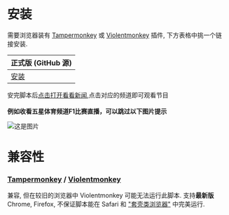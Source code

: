 # 安装
需要浏览器装有 [Tampermonkey](https://tampermonkey.net/) 或 [Violentmonkey](https://violentmonkey.github.io/) 插件, 下方表格中挑一个链接安装.

|正式版 (GitHub 源)                                                                           |
|---------------------------------------------------------------------------------------------|
| [安装](https://raw.githubusercontent.com/Popukok/smg_live/refs/heads/main/smg_fivestar.js)  |

安完脚本后[点击打开看看新闻](https://live.kankanews.com/huikan),点击对应的频道即可观看节目<br>
<br>
**例如收看五星体育频道F1比赛直播，可以跳过以下图片提示**

![这是图片](https://p.statickksmg.com/cont/2023/10/08/image_1696731269_qOxBpp34.jpg "")

# 兼容性
### [Tampermonkey](https://tampermonkey.net/) / [Violentmonkey](https://violentmonkey.github.io/)
兼容, 但在较旧的浏览器中 Violentmonkey 可能无法运行此脚本.
支持**最新版** Chrome, Firefox, 不保证脚本能在 Safari 和 ["套壳类浏览器"](https://www.jianshu.com/p/67d790a8f221) 中完美运行.
